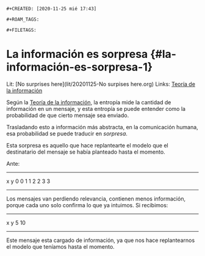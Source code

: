 ```{=org}
#+CREATED: [2020-11-25 mié 17:43]
```
```{=org}
#+ROAM_TAGS: 
```
```{=org}
#+FILETAGS: 
```
# La información es sorpresa {#la-información-es-sorpresa-1}

Lit: [No surprises here](lit/20201125-No surpises here.org) Links:
[Teoría de la información](202011280942-teoria_de_la_informacion.org)

Según la [Teoría de la
información](202011280942-teoria_de_la_informacion.org), la entropía
mide la cantidad de información en un mensaje, y esta entropía se puede
entender como la probabilidad de que cierto mensaje sea enviado.

Trasladando esto a información más abstracta, en la comunicación humana,
esa probabilidad se puede traducir en *sorpresa*.

Esta sorpresa es aquello que hace replantearte el modelo que el
destinatario del mensaje se había planteado hasta el momento.

Ante:

  --- ---
  x   y
  0   0
  1   1
  2   2
  3   3
  --- ---

Los mensajes van perdiendo relevancia, contienen menos información,
porque cada uno solo confirma lo que ya intuimos. Si recibimos:

  --- ----
  x   y
  5   10
  --- ----

Este mensaje esta cargado de información, ya que nos hace replantearnos
el modelo que teníamos hasta el momento.

